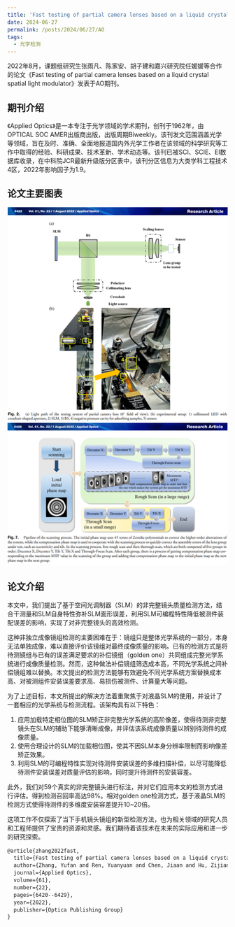 ```yaml
---
title: 'Fast testing of partial camera lenses based on a liquid crystal spatial light modulator'
date: 2024-06-27
permalink: /posts/2024/06/27/AO
tags:
  - 光学检测
---
```


2022年8月，课题组研究生张雨凡、陈家安、胡子建和嘉兴研究院任媛媛等合作的论文《Fast testing of partial camera lenses based on a liquid crystal spatial light modulator》发表于AO期刊。

## 期刊介绍

《Applied Optics》是一本专注于光学领域的学术期刊，创刊于1962年，由OPTICAL SOC AMER出版商出版，出版周期Biweekly。该刊发文范围涵盖光学等领域，旨在及时、准确、全面地报道国内外光学工作者在该领域的科学研究等工作中取得的经验、科研成果、技术革新、学术动态等。该刊已被SCI、SCIE、EI数据库收录，在中科院JCR最新升级版分区表中，该刊分区信息为大类学科工程技术4区，2022年影响因子为1.9。

## 论文主要图表
<div style="text-align:center">
<img src="/images/research/2024-06-27-AO/图片1.png" alt="Portfolio">
</div>
<div style="text-align:center">
<img src="/images/research/2024-06-27-AO/图片2.png" alt="Portfolio">
</div>

## 论文介绍

本文中，我们提出了基于空间光调制器（SLM）的非完整镜头质量检测方法，结合干测量和SLM自身特性弥补SLM面形误差，利用SLM可编程特性降低被测件装配误差的影响，实现了对非完整镜头的高效检测。

这种非独立成像镜组检测的主要困难在于：镜组只是整体光学系统的一部分，本身无法单独成像，难以直接评价该镜组对最终成像质量的影响。已有的检测方式是将待测镜组与已有的误差满足要求的补偿镜组（golden one）共同组成完整光学系统进行成像质量检测。然而，这种做法补偿镜组筛选成本高，不同光学系统之间补偿镜组难以替换。本文提出的检测方法能够有效避免不同光学系统方案替换成本高、对被测组件安装误差要求高、易损伤被测件、计算量大等问题。

为了上述目标，本文所提出的解决方法着重聚焦于对液晶SLM的使用，并设计了一套相应的光学系统与检测流程。该架构具有以下特色：
<ol>
<li>应用加载特定相位图的SLM矫正非完整光学系统的高阶像差，使得待测非完整镜头在SLM的辅助下能够清晰成像，并评估该系统成像质量以辨别待测件的成像质量。
</li>
<li>
使用合理设计的SLM的加载相位图，使其不因SLM本身分辨率限制而影响像差矫正效果。
</li>   
<li>利用SLM的可编程特性实现对待测件安装误差的多维扫描补偿，以尽可能降低待测件安装误差对质量评估的影响，同时提升待测件的安装容差。
</li>
</ol>

此外，我们对59个真实的非完整镜头进行标注，并对它们应用本文的检测方式进行评估。得到检测召回率高达98%。相对golden one检测方式，基于液晶SLM的检测方式使得待测件的多维度安装容差提升10~20倍。

这项工作不仅探索了当下手机镜头镜组的新型检测方法，也为相关领域的研究人员和工程师提供了宝贵的资源和灵感。我们期待着该技术在未来的实际应用和进一步的研究探索。




```tex
@article{zhang2022fast,
  title={Fast testing of partial camera lenses based on a liquid crystal spatial light modulator},
  author={Zhang, Yufan and Ren, Yuanyuan and Chen, Jiaan and Hu, Zijian and Bai, Jian and Zhao, Lei and Wang, Kaiwei},
  journal={Applied Optics},
  volume={61},
  number={22},
  pages={6420--6429},
  year={2022},
  publisher={Optica Publishing Group}
}
```

